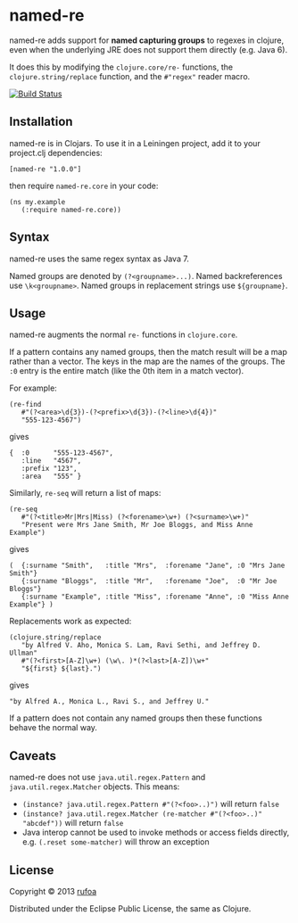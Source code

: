 named-re
========

named-re adds support for **named capturing groups** to regexes in clojure, even when the underlying JRE does not support them directly (e.g. Java 6).

It does this by modifying the `clojure.core/re-` functions, the `clojure.string/replace` function, and the `#"regex"` reader macro.

[![Build Status](https://travis-ci.org/rufoa/named-re.png?branch=master)](https://travis-ci.org/rufoa/named-re)

## Installation ##

named-re is in Clojars. To use it in a Leiningen project, add it to your project.clj dependencies:

    [named-re "1.0.0"]

then require `named-re.core` in your code:

    (ns my.example
       (:require named-re.core))

## Syntax ##

named-re uses the same regex syntax as Java 7.

Named groups are denoted by `(?<groupname>...)`. Named backreferences use `\k<groupname>`. Named groups in replacement strings use `${groupname}`.

## Usage ##

named-re augments the normal `re-` functions in `clojure.core`.

If a pattern contains any named groups, then the match result will be a map rather than a vector. The keys in the map are the names of the groups. The `:0` entry is the entire match (like the 0th item in a match vector).

For example:

    (re-find
       #"(?<area>\d{3})-(?<prefix>\d{3})-(?<line>\d{4})"
       "555-123-4567")

gives

    {  :0      "555-123-4567",
       :line   "4567",
       :prefix "123",
       :area   "555" } 

Similarly, `re-seq` will return a list of maps:

    (re-seq
       #"(?<title>Mr|Mrs|Miss) (?<forename>\w+) (?<surname>\w+)"
       "Present were Mrs Jane Smith, Mr Joe Bloggs, and Miss Anne Example")

gives

    (  {:surname "Smith",   :title "Mrs",  :forename "Jane", :0 "Mrs Jane Smith"}
       {:surname "Bloggs",  :title "Mr",   :forename "Joe",  :0 "Mr Joe Bloggs"}
       {:surname "Example", :title "Miss", :forename "Anne", :0 "Miss Anne Example"} )

Replacements work as expected:

    (clojure.string/replace
       "by Alfred V. Aho, Monica S. Lam, Ravi Sethi, and Jeffrey D. Ullman"
       #"(?<first>[A-Z]\w+) (\w\. )*(?<last>[A-Z])\w+"
       "${first} ${last}.")

gives

    "by Alfred A., Monica L., Ravi S., and Jeffrey U."

If a pattern does not contain any named groups then these functions behave the normal way.

## Caveats ##

named-re does not use `java.util.regex.Pattern` and `java.util.regex.Matcher` objects. This means:

 - `(instance? java.util.regex.Pattern #"(?<foo>..)")` will return `false`
 - `(instance? java.util.regex.Matcher (re-matcher #"(?<foo>..)" "abcdef"))` will return `false`
 - Java interop cannot be used to invoke methods or access fields directly, e.g. `(.reset some-matcher)` will throw an exception

## License

Copyright © 2013 [rufoa](https://github.com/rufoa)

Distributed under the Eclipse Public License, the same as Clojure.